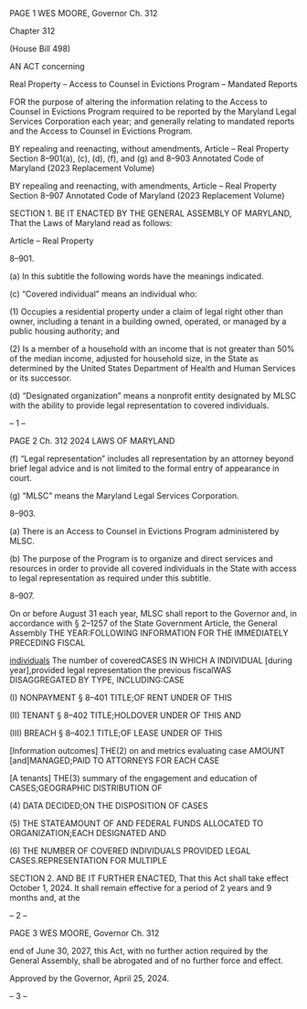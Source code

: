 PAGE 1
WES MOORE, Governor Ch. 312

Chapter 312

(House Bill 498)

AN ACT concerning

Real Property – Access to Counsel in Evictions Program – Mandated Reports

FOR the purpose of altering the information relating to the Access to Counsel in Evictions
Program required to be reported by the Maryland Legal Services Corporation each
year; and generally relating to mandated reports and the Access to Counsel in
Evictions Program.

BY repealing and reenacting, without amendments,
Article – Real Property
Section 8–901(a), (c), (d), (f), and (g) and 8–903
Annotated Code of Maryland
(2023 Replacement Volume)

BY repealing and reenacting, with amendments,
Article – Real Property
Section 8–907
Annotated Code of Maryland
(2023 Replacement Volume)

SECTION 1. BE IT ENACTED BY THE GENERAL ASSEMBLY OF MARYLAND,
That the Laws of Maryland read as follows:

Article – Real Property

8–901.

(a) In this subtitle the following words have the meanings indicated.

(c) “Covered individual” means an individual who:

(1) Occupies a residential property under a claim of legal right other than
owner, including a tenant in a building owned, operated, or managed by a public housing
authority; and

(2) Is a member of a household with an income that is not greater than 50%
of the median income, adjusted for household size, in the State as determined by the United
States Department of Health and Human Services or its successor.

(d) “Designated organization” means a nonprofit entity designated by MLSC with
the ability to provide legal representation to covered individuals.

– 1 –

PAGE 2
Ch. 312 2024 LAWS OF MARYLAND

(f) “Legal representation” includes all representation by an attorney beyond brief
legal advice and is not limited to the formal entry of appearance in court.

(g) “MLSC” means the Maryland Legal Services Corporation.

8–903.

(a) There is an Access to Counsel in Evictions Program administered by MLSC.

(b) The purpose of the Program is to organize and direct services and resources
in order to provide all covered individuals in the State with access to legal representation
as required under this subtitle.

8–907.

On or before August 31 each year, MLSC shall report to the Governor and, in
accordance with § 2–1257 of the State Government Article, the General Assembly THE
YEAR:FOLLOWING INFORMATION FOR THE IMMEDIATELY PRECEDING FISCAL

[individuals](1) The number of coveredCASES IN WHICH A INDIVIDUAL
[during year],provided legal representation the previous fiscalWAS DISAGGREGATED BY
TYPE, INCLUDING:CASE

(I) NONPAYMENT § 8–401 TITLE;OF RENT UNDER OF THIS

(II) TENANT § 8–402 TITLE;HOLDOVER UNDER OF THIS AND

(III) BREACH § 8–402.1 TITLE;OF LEASE UNDER OF THIS

[Information outcomes] THE(2) on and metrics evaluating case AMOUNT
[and]MANAGED;PAID TO ATTORNEYS FOR EACH CASE

[A tenants] THE(3) summary of the engagement and education of
CASES;GEOGRAPHIC DISTRIBUTION OF

(4) DATA DECIDED;ON THE DISPOSITION OF CASES

(5) THE STATEAMOUNT OF AND FEDERAL FUNDS ALLOCATED TO
ORGANIZATION;EACH DESIGNATED AND

(6) THE NUMBER OF COVERED INDIVIDUALS PROVIDED LEGAL
CASES.REPRESENTATION FOR MULTIPLE

SECTION 2. AND BE IT FURTHER ENACTED, That this Act shall take effect
October 1, 2024. It shall remain effective for a period of 2 years and 9 months and, at the

– 2 –

PAGE 3
WES MOORE, Governor Ch. 312

end of June 30, 2027, this Act, with no further action required by the General Assembly,
shall be abrogated and of no further force and effect.

Approved by the Governor, April 25, 2024.

– 3 –